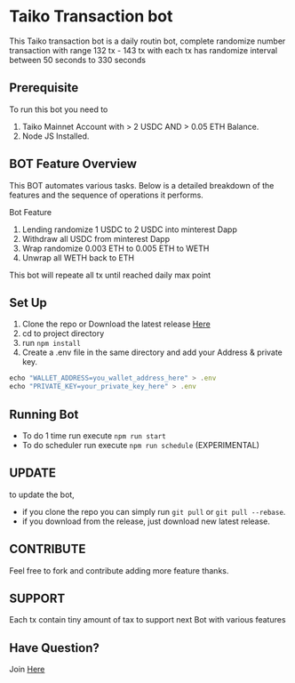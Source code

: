 # Taiko Transaction bot

This Taiko transaction bot is a daily routin bot, complete randomize number transaction with range 132 tx - 143 tx with each tx has randomize interval between 50 seconds to 330 seconds

## Prerequisite

To run this bot you need to

1. Taiko Mainnet Account with > 2 USDC AND > 0.05 ETH Balance.
2. Node JS Installed.

## BOT Feature Overview

This BOT automates various tasks. Below is a detailed breakdown of the features and the sequence of operations it performs.

Bot Feature

1. Lending randomize 1 USDC to 2 USDC into minterest Dapp
2. Withdraw all USDC from minterest Dapp
3. Wrap randomize 0.003 ETH to 0.005 ETH to WETH
4. Unwrap all WETH back to ETH

This bot will repeate all tx until reached daily max point

## Set Up

1. Clone the repo or Download the latest release [Here](https://github.com/0xFess/TaikoBot/releases)
2. cd to project directory
3. run `npm install`
5. Create a .env file in the same directory and add your Address & private key.

```js
echo "WALLET_ADDRESS=you_wallet_address_here" > .env
echo "PRIVATE_KEY=your_private_key_here" > .env

```

## Running Bot

- To do 1 time run execute `npm run start`
- To do scheduler run execute `npm run schedule` (EXPERIMENTAL)

## UPDATE

to update the bot,

- if you clone the repo you can simply run `git pull` or `git pull --rebase`.
- if you download from the release, just download new latest release.

## CONTRIBUTE

Feel free to fork and contribute adding more feature thanks.

## SUPPORT
Each tx contain tiny amount of tax to support next Bot with various features

## Have Question?
Join [Here](https://t.me/TaikoTxSupport)

